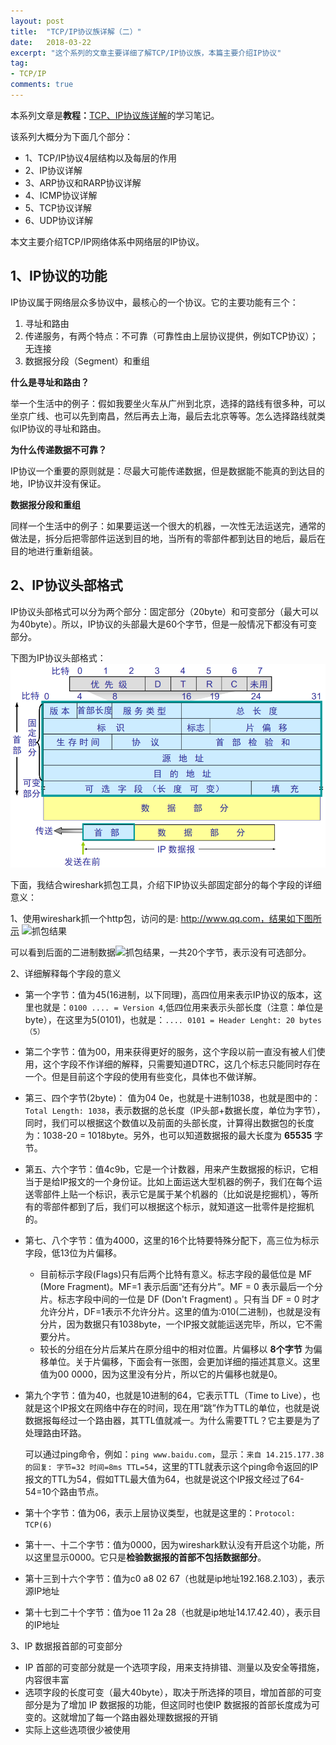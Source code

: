 ```yaml
---
layout: post
title:  "TCP/IP协议族详解（二）"
date:   2018-03-22
excerpt: "这个系列的文章主要详细了解TCP/IP协议族，本篇主要介绍IP协议"
tag:
- TCP/IP
comments: true
---
```



本系列文章是**教程：**[TCP、IP协议族详解](http://study.163.com/course/courseMain.htm?courseId=1003343002)的学习笔记。

该系列大概分为下面几个部分：

- 1、TCP/IP协议4层结构以及每层的作用
- 2、IP协议详解
- 3、ARP协议和RARP协议详解
- 4、ICMP协议详解
- 5、TCP协议详解
- 6、UDP协议详解

本文主要介绍TCP/IP网络体系中网络层的IP协议。

## 1、IP协议的功能

IP协议属于网络层众多协议中，最核心的一个协议。它的主要功能有三个：

1. 寻址和路由
2. 传递服务，有两个特点：不可靠（可靠性由上层协议提供，例如TCP协议）；无连接
3. 数据报分段（Segment）和重组

**什么是寻址和路由？**

举一个生活中的例子：假如我要坐火车从广州到北京，选择的路线有很多种，可以坐京广线、也可以先到南昌，然后再去上海，最后去北京等等。怎么选择路线就类似IP协议的寻址和路由。


**为什么传递数据不可靠？**

IP协议一个重要的原则就是：尽最大可能传递数据，但是数据能不能真的到达目的地，IP协议并没有保证。

**数据报分段和重组**

同样一个生活中的例子：如果要运送一个很大的机器，一次性无法运送完，通常的做法是，拆分后把零部件运送到目的地，当所有的零部件都到达目的地后，最后在目的地进行重新组装。


## 2、IP协议头部格式

IP协议头部格式可以分为两个部分：固定部分（20byte）和可变部分（最大可以为40byte）。所以，IP协议的头部最大是60个字节，但是一般情况下都没有可变部分。

下图为IP协议头部格式：
![IP协议头部](/images/posts/tcp-ip/ip-protocol-head.png)

下面，我结合wireshark抓包工具，介绍下IP协议头部固定部分的每个字段的详细意义：

1、使用wireshark抓一个http包，访问的是: http://www.qq.com，结果如下图所示
![抓包结果](/images/posts/tcp-ip/ip-wireshark-1.png.png)

可以看到后面的二进制数据![抓包结果](/images/posts/tcp-ip/ip-wireshark-2.png.png)，一共20个字节，表示没有可选部分。

2、详细解释每个字段的意义

- 第一个字节：值为45(16进制，以下同理)，高四位用来表示IP协议的版本，这里也就是：`0100 .... = Version 4`,低四位用来表示头部长度（注意：单位是byte），在这里为5(0101)，也就是：`.... 0101 = Header Lenght: 20 bytes（5）`

- 第二个字节：值为00，用来获得更好的服务，这个字段以前一直没有被人们使用，这个字段不作详细的解释，只需要知道DTRC，这几个标志只能同时存在一个。但是目前这个字段的使用有些变化，具体也不做详解。

- 第三、四个字节(2byte)： 值为04 0e，也就是十进制1038，也就是图中的：`Total Length: 1038`，表示数据的总长度（IP头部+数据长度，单位为字节），同时，我们可以根据这个数值以及前面的头部长度，计算得出数据包的长度为：1038-20 = 1018byte。另外，也可以知道数据报的最大长度为 **65535** 字节。

- 第五、六个字节：值4c9b，它是一个计数器，用来产生数据报的标识，它相当于是给IP报文的一个身份证。比如上面运送大型机器的例子，我们在每个运送零部件上贴一个标识，表示它是属于某个机器的（比如说是挖掘机），等所有的零部件都到了后，我们可以根据这个标示，就知道这一批零件是挖掘机的。

- 第七、八个字节：值为4000，这里的16个比特要特殊分配下，高三位为标示字段，低13位为片偏移。

	- 目前标示字段(Flags)只有后两个比特有意义。标志字段的最低位是 MF (More Fragment)。MF=1 表示后面“还有分片”。MF = 0 表示最后一个分片。标志字段中间的一位是 DF (Don't Fragment) 。只有当 DF = 0 时才允许分片，DF=1表示不允许分片。这里的值为:010(二进制)，也就是没有分片，因为数据只有1038byte，一个IP报文就能运送完毕，所以，它不需要分片。
	- 较长的分组在分片后某片在原分组中的相对位置。片偏移以 **8个字节** 为偏移单位。关于片偏移，下面会有一张图，会更加详细的描述其意义。这里值为00 0000，因为这里没有分片，所以它的片偏移也就是0。

- 第九个字节：值为40，也就是10进制的64，它表示TTL（Time to Live），也就是这个IP报文在网络中存在的时间，现在用“跳”作为TTL的单位，也就是说数据报每经过一个路由器，其TTL值就减一。为什么需要TTL？它主要是为了处理路由环路。
	
	可以通过ping命令，例如：`ping www.baidu.com`，显示：`来自 14.215.177.38 的回复: 字节=32 时间=8ms TTL=54`，这里的TTL就表示这个ping命令返回的IP报文的TTL为54，假如TTL最大值为64，也就是说这个IP报文经过了64-54=10个路由节点。

- 第十个字节：值为06，表示上层协议类型，也就是这里的：`Protocol: TCP(6)`
- 第十一、十二个字节：值为0000，因为wireshark默认没有开启这个功能，所以这里显示0000。它只是**检验数据报的首部不包括数据部分**。
- 第十三到十六个字节：值为c0 a8 02 67（也就是ip地址192.168.2.103），表示源IP地址
- 第十七到二十个字节：值为oe 11 2a 28（也就是ip地址14.17.42.40），表示目的IP地址


3、IP 数据报首部的可变部分

- IP 首部的可变部分就是一个选项字段，用来支持排错、测量以及安全等措施，内容很丰富
- 选项字段的长度可变（最大40byte），取决于所选择的项目，增加首部的可变部分是为了增加 IP 数据报的功能，但这同时也使IP 数据报的首部长度成为可变的。这就增加了每一个路由器处理数据报的开销
- 实际上这些选项很少被使用

